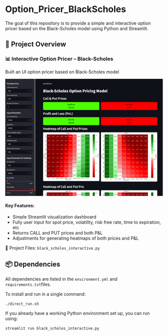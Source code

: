# Option_Pricer_BlackScholes

The goal of this repository is to provide a simple and interactive option pricer based on the Black-Scholes model using Python and Streamlit.

## 🧠 Project Overview

### 📊 Interactive Option Pricer – Black-Scholes
Built an UI option pricer based on Black-Scholes model

<img src="img/interface.png" alt="Black-Scholes Interactive Option Pricer">

#### Key Features:
- Simple Streamlit visualization dashboard
- Fully user input for spot price, volatility, risk free rate, time to expiration, etc
- Returns CALL and PUT prices and both P&L
- Adjustments for generating heatmaps of both prices and P&L

📁 Project Files: `black_scholes_interactive.py`

## 📦 Dependencies

All dependencies are listed in the `environment.yml` and `requirements.txt`files.

To install and run in a single command:

```bash
./direct_run.sh
```

If you already have a working Python environment set up, you can run using:
```bash
streamlit run black_scholes_interactive.py
```